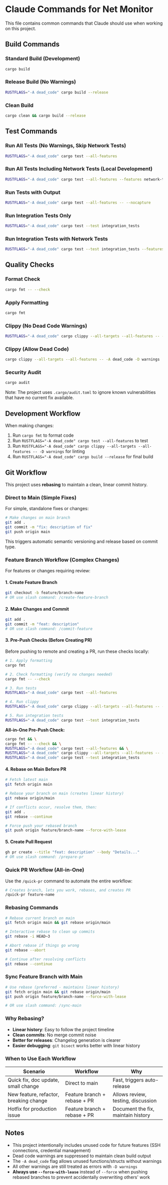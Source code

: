 # Claude Commands for Net Monitor

This file contains common commands that Claude should use when working on this project.

## Build Commands

### Standard Build (Development)
```bash
cargo build
```

### Release Build (No Warnings)
```bash
RUSTFLAGS="-A dead_code" cargo build --release
```

### Clean Build
```bash
cargo clean && cargo build --release
```

## Test Commands

### Run All Tests (No Warnings, Skip Network Tests)
```bash
RUSTFLAGS="-A dead_code" cargo test --all-features
```

### Run All Tests Including Network Tests (Local Development)
```bash
RUSTFLAGS="-A dead_code" cargo test --all-features --features network-tests
```

### Run Tests with Output
```bash
RUSTFLAGS="-A dead_code" cargo test --all-features -- --nocapture
```

### Run Integration Tests Only
```bash
RUSTFLAGS="-A dead_code" cargo test --test integration_tests
```

### Run Integration Tests with Network Tests
```bash
RUSTFLAGS="-A dead_code" cargo test --test integration_tests --features network-tests
```

## Quality Checks

### Format Check
```bash
cargo fmt -- --check
```

### Apply Formatting
```bash
cargo fmt
```

### Clippy (No Dead Code Warnings)
```bash
RUSTFLAGS="-A dead_code" cargo clippy --all-targets --all-features -- -D warnings
```

### Clippy (Allow Dead Code)
```bash
cargo clippy --all-targets --all-features -- -A dead_code -D warnings
```

### Security Audit
```bash
cargo audit
```

Note: The project uses `.cargo/audit.toml` to ignore known vulnerabilities that have no current fix available.

## Development Workflow

When making changes:
1. Run `cargo fmt` to format code
2. Run `RUSTFLAGS="-A dead_code" cargo test --all-features` to test
3. Run `RUSTFLAGS="-A dead_code" cargo clippy --all-targets --all-features -- -D warnings` for linting
4. Run `RUSTFLAGS="-A dead_code" cargo build --release` for final build

## Git Workflow

This project uses **rebasing** to maintain a clean, linear commit history.

### Direct to Main (Simple Fixes)

For simple, standalone fixes or changes:

```bash
# Make changes on main branch
git add .
git commit -m "fix: description of fix"
git push origin main
```

This triggers automatic semantic versioning and release based on commit type.

### Feature Branch Workflow (Complex Changes)

For features or changes requiring review:

#### 1. Create Feature Branch
```bash
git checkout -b feature/branch-name
# OR use slash command: /create-feature-branch
```

#### 2. Make Changes and Commit
```bash
git add .
git commit -m "feat: description"
# OR use slash command: /commit-feature
```

#### 3. Pre-Push Checks (Before Creating PR)

Before pushing to remote and creating a PR, run these checks locally:

```bash
# 1. Apply formatting
cargo fmt

# 2. Check formatting (verify no changes needed)
cargo fmt -- --check

# 3. Run tests
RUSTFLAGS="-A dead_code" cargo test --all-features

# 4. Run clippy
RUSTFLAGS="-A dead_code" cargo clippy --all-targets --all-features -- -D warnings

# 5. Run integration tests
RUSTFLAGS="-A dead_code" cargo test --test integration_tests
```

**All-in-One Pre-Push Check:**
```bash
cargo fmt && \
cargo fmt -- --check && \
RUSTFLAGS="-A dead_code" cargo test --all-features && \
RUSTFLAGS="-A dead_code" cargo clippy --all-targets --all-features -- -D warnings && \
RUSTFLAGS="-A dead_code" cargo test --test integration_tests
```

#### 4. Rebase on Main Before PR
```bash
# Fetch latest main
git fetch origin main

# Rebase your branch on main (creates linear history)
git rebase origin/main

# If conflicts occur, resolve them, then:
git add .
git rebase --continue

# Force push your rebased branch
git push origin feature/branch-name --force-with-lease
```

#### 5. Create Pull Request
```bash
gh pr create --title "feat: description" --body "Details..."
# OR use slash command: /prepare-pr
```

### Quick PR Workflow (All-in-One)

Use the `/quick-pr` command to automate the entire workflow:

```bash
# Creates branch, lets you work, rebases, and creates PR
/quick-pr feature-name
```

### Rebasing Commands

```bash
# Rebase current branch on main
git fetch origin main && git rebase origin/main

# Interactive rebase to clean up commits
git rebase -i HEAD~3

# Abort rebase if things go wrong
git rebase --abort

# Continue after resolving conflicts
git rebase --continue
```

### Sync Feature Branch with Main

```bash
# Use rebase (preferred - maintains linear history)
git fetch origin main && git rebase origin/main
git push origin feature/branch-name --force-with-lease

# OR use slash command: /sync-main
```

### Why Rebasing?

- **Linear history**: Easy to follow the project timeline
- **Clean commits**: No merge commit noise
- **Better for releases**: Changelog generation is clearer
- **Easier debugging**: `git bisect` works better with linear history

### When to Use Each Workflow

| Scenario | Workflow | Why |
|----------|----------|-----|
| Quick fix, doc update, small change | Direct to main | Fast, triggers auto-release |
| New feature, refactor, breaking change | Feature branch + rebase + PR | Allows review, testing, discussion |
| Hotfix for production issue | Feature branch + rebase + PR | Document the fix, maintain history |

## Notes

- This project intentionally includes unused code for future features (SSH connections, credential management)
- Dead code warnings are suppressed to maintain clean build output
- The `-A dead_code` flag allows unused functions/structs without warnings
- All other warnings are still treated as errors with `-D warnings`
- **Always use `--force-with-lease`** instead of `--force` when pushing rebased branches to prevent accidentally overwriting others' work